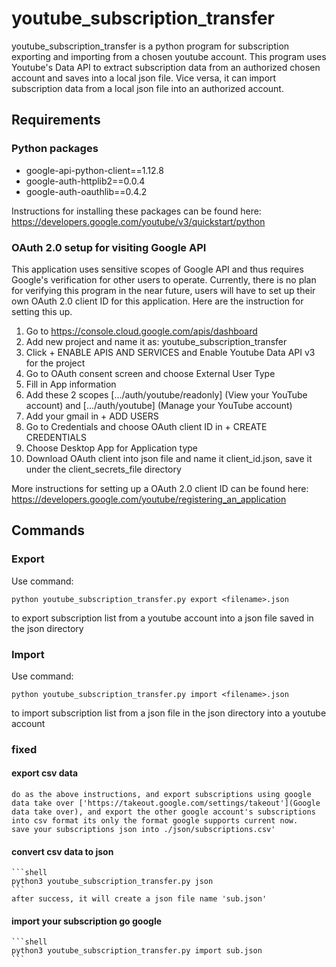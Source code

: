 # youtube_subscription_transfer
youtube_subscription_transfer is a python program for subscription exporting and importing from a chosen youtube account. This program uses Youtube's Data API to extract subscription data from an authorized chosen account and saves into a local json file. Vice versa, it can import subscription data from a local json file into an authorized account.
## Requirements
### Python packages
* google-api-python-client==1.12.8
* google-auth-httplib2==0.0.4
* google-auth-oauthlib==0.4.2
  
Instructions for installing these packages can be found here: https://developers.google.com/youtube/v3/quickstart/python

### OAuth 2.0 setup for visiting Google API
This application uses sensitive scopes of Google API and thus requires Google's verification for other users to operate. Currently, there is no plan for verifying this program in the near future, users will have to set up their own OAuth 2.0 client ID for this application. Here are the instruction for setting this up.
1. Go to https://console.cloud.google.com/apis/dashboard
2. Add new project and name it as: youtube_subscription_transfer
3. Click + ENABLE APIS AND SERVICES and Enable Youtube Data API v3 for the project
4. Go to OAuth consent screen and choose External User Type
5. Fill in App information
6. Add these 2 scopes [.../auth/youtube/readonly] (View your YouTube account) and [.../auth/youtube] (Manage your YouTube account)
7. Add your gmail in + ADD USERS
8. Go to Credentials and choose OAuth client ID in + CREATE CREDENTIALS
9. Choose Desktop App for Application type
10. Download OAuth client into json file and name it client_id.json, save it under the client_secrets_file directory
  
More instructions for setting up a OAuth 2.0 client ID can be found here: https://developers.google.com/youtube/registering_an_application

## Commands
### Export
Use command:
```
python youtube_subscription_transfer.py export <filename>.json
```
to export subscription list from a youtube account into a json file saved in the json directory

### Import
Use command:
```
python youtube_subscription_transfer.py import <filename>.json
```
to import subscription list from a json file in the json directory into a youtube account

### fixed
#### export csv data 
    do as the above instructions, and export subscriptions using google data take over ['https://takeout.google.com/settings/takeout'](Google data take over), and export the other google account's subscriptions into csv format its only the format google supports current now. 
    save your subscriptions json into ./json/subscriptions.csv'
#### convert csv data to json
    ```shell
    python3 youtube_subscription_transfer.py json
    ```
    after success, it will create a json file name 'sub.json'
#### import your subscription go google
    ```shell
    python3 youtube_subscription_transfer.py import sub.json
    ``` 